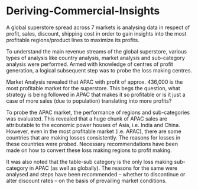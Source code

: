 # Deriving-Commercial-Insights
 
A global superstore spread across 7 markets is analysing data in respect of profit, sales, discount, shipping cost in order to gain insights into the most profitable regions/product lines to maximize its profits.

To understand the main revenue streams of the global superstore, various types of analysis like country analysis, market analysis and sub-category analysis were performed. Armed with knowledge of  centres of profit generation, a logical subsequent step was to probe the loss making centres. 

Market Analysis revealed that APAC with profit of approx. 436,000 is the most profitable market for the superstore. This begs the question, what strategy is being followed in APAC that makes it so profitable or is it just a case of more sales (due to population) translating into more profits?   

To probe the APAC market, the performance of regions and sub-categories was evaluated. This revealed that a huge chunk of APAC sales are attributable to the economic power houses of Asia, i.e. India and China. However, even in the most profitable market (i.e. APAC), there are some countries that are making losses consistently. The reasons for losses in these countries were probed. Necessary  recommendations have been made on how to convert these loss making regions to profit making.

It was also noted that the table-sub category is the only loss making sub-category in APAC (as well as globally). The reasons for the same were analysed and steps have been recommended – whether to discontinue or alter discount rates – on the basis of prevailing market conditions.
